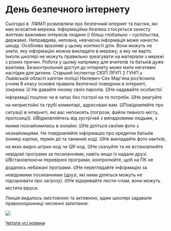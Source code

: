 # День безпечного інтернету

Сьогодні в  ЛФМЛ розмовляли про безпечний інтернет та пастки, які має всесвітня мережа.
Інформаційна безпека стосується захисту життєво важливих інтересів людини (і більш глобально – суспільства, держави). Неправдива, неповна, невчасна інформація може нанести шкоду. Особливо вразливі у цьому контексті діти. Вони можуть не знати, яку інформацію можна викладати в мережу, а яку не варто. Інколи школярі не можуть правильно зреагувати на матеріали з мережі з різних причин. Робота у цьому напрямку для вчителів та батьків дуже важлива. Безконтрольний доступ до інтернету може мати негативні наслідки для дитини.
Старший інспектор СЮП ЛРУП 2 ГУНП у Львівській області капітан поліції Ніклевич-Сех Мар'яна роз’яснила учням 8 класу основні правила безпечної поведінки в інтернеті, зокрема:
☑️ Не давайте нікому своїх паролів.
☑️Не надавайте особистої інформації поштою чи в чатах без гострої на те потреби.
☑️Не реагуйте на непристойні та грубі коментарі, адресовані вам.
☑️Повідомляйте про ситуації в інтернеті, які вас непокоять (погрози, файли певного місту, пропозиції).
☑️Відмовляйтесь від зустрічей з випадковими людьми, з якими
познайомились в онлайні.
☑️Не діліться своїми фото з незнайомцями.
Не повідомляйте інформацію про кредитки батьків (номер картки, термін дії та таємний код).
☑️Не викладайте фото квитків, на яких видно штрих-код чи QR-код.
☑️Не скачуйте та не встановлюйте невідомі програми за посиланнями, навіть якщо їх надали друзі.
☑️Встановлюючи перевірені програми, контролюйте, щоб на ПК не додались небажані програми.
☑️Не переглядайте інформацію за невідомими посиланнями (друзі, які ними діляться можуть не підозрювати про загрозу).
☑️Не відкривайте листи-спам, вони можуть містити віруси.

Лекція видалась змістовною та активною, адже школярі задавали правоохоронниці численні запитання.


![](/images/blog/день-безпечного-інтернету/безпечний-інтернет.png)


[Читати усі новини](/news)


